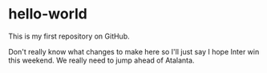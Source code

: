 # hello-world
This is my first repository on GitHub.

Don't really know what changes to make here so I'll just say I hope Inter win this weekend. We really need to jump ahead of Atalanta.
